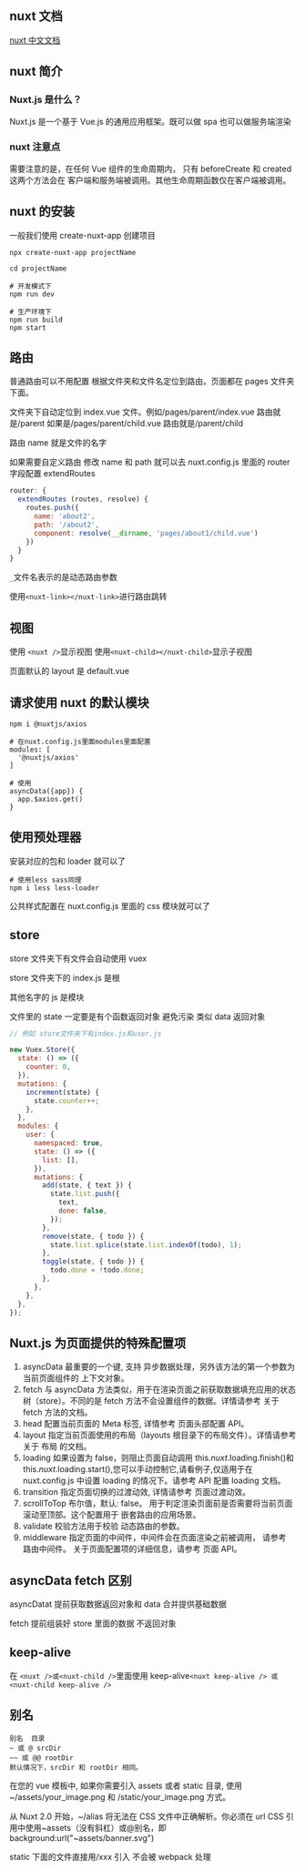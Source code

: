 ## nuxt 文档

[nuxt 中文文档](https://www.nuxtjs.cn/guide)

## nuxt 简介

### Nuxt.js 是什么？

Nuxt.js 是一个基于 Vue.js 的通用应用框架。既可以做 spa 也可以做服务端渲染

### nuxt 注意点

需要注意的是，在任何 Vue 组件的生命周期内， 只有 beforeCreate 和 created 这两个方法会在 客户端和服务端被调用。其他生命周期函数仅在客户端被调用。

## nuxt 的安装

一般我们使用 create-nuxt-app 创建项目

```shell
npx create-nuxt-app projectName

cd projectName

# 开发模式下
npm run dev

# 生产环境下
npm run build
npm start
```

## 路由

普通路由可以不用配置 根据文件夹和文件名定位到路由。页面都在 pages 文件夹下面。

文件夹下自动定位到 index.vue 文件。例如/pages/parent/index.vue 路由就是/parent 如果是/pages/parent/child.vue 路由就是/parent/child

路由 name 就是文件的名字

如果需要自定义路由 修改 name 和 path 就可以去 nuxt.config.js 里面的 router 字段配置 extendRoutes

```js
router: {
  extendRoutes (routes, resolve) {
    routes.push({
      name: 'about2',
      path: '/about2',
      component: resolve(__dirname, 'pages/about1/child.vue')
    })
  }
}
```

`_`文件名表示的是动态路由参数

使用`<nuxt-link></nuxt-link>`进行路由跳转

## 视图

使用 `<nuxt />`显示视图 使用`<nuxt-child></nuxt-child>`显示子视图

页面默认的 layout 是 default.vue

## 请求使用 nuxt 的默认模块

```shell
npm i @nuxtjs/axios

# 在nuxt.config.js里面modules里面配置
modules: [
  '@nuxtjs/axios'
]

# 使用
asyncData({app}) {
  app.$axios.get()
}
```

## 使用预处理器

安装对应的包和 loader 就可以了

```shell
# 使用less sass同理
npm i less less-loader
```

公共样式配置在 nuxt.config.js 里面的 css 模块就可以了

## store

store 文件夹下有文件会自动使用 vuex

store 文件夹下的 index.js 是根

其他名字的 js 是模块

文件里的 state 一定要是有个函数返回对象 避免污染 类似 data 返回对象

```js
// 例如 store文件夹下有index.js和user.js

new Vuex.Store({
  state: () => ({
    counter: 0,
  }),
  mutations: {
    increment(state) {
      state.counter++;
    },
  },
  modules: {
    user: {
      namespaced: true,
      state: () => ({
        list: [],
      }),
      mutations: {
        add(state, { text }) {
          state.list.push({
            text,
            done: false,
          });
        },
        remove(state, { todo }) {
          state.list.splice(state.list.indexOf(todo), 1);
        },
        toggle(state, { todo }) {
          todo.done = !todo.done;
        },
      },
    },
  },
});
```

## Nuxt.js 为页面提供的特殊配置项

1. asyncData 最重要的一个键, 支持 异步数据处理，另外该方法的第一个参数为当前页面组件的 上下文对象。
2. fetch 与 asyncData 方法类似，用于在渲染页面之前获取数据填充应用的状态树（store）。不同的是 fetch 方法不会设置组件的数据。详情请参考 关于 fetch 方法的文档。
3. head 配置当前页面的 Meta 标签, 详情参考 页面头部配置 API。
4. layout 指定当前页面使用的布局（layouts 根目录下的布局文件）。详情请参考 关于 布局 的文档。
5. loading 如果设置为 false，则阻止页面自动调用 this.$nuxt.$loading.finish()和 this.$nuxt.$loading.start(),您可以手动控制它,请看例子,仅适用于在 nuxt.config.js 中设置 loading 的情况下。请参考 API 配置 loading 文档。
6. transition 指定页面切换的过渡动效, 详情请参考 页面过渡动效。
7. scrollToTop 布尔值，默认: false。 用于判定渲染页面前是否需要将当前页面滚动至顶部。这个配置用于 嵌套路由的应用场景。
8. validate 校验方法用于校验 动态路由的参数。
9. middleware 指定页面的中间件，中间件会在页面渲染之前被调用， 请参考 路由中间件。
   关于页面配置项的详细信息，请参考 页面 API。

## asyncData fetch 区别

asyncDatat 提前获取数据返回对象和 data 合并提供基础数据

fetch 提前组装好 store 里面的数据 不返回对象

## keep-alive

在 `<nuxt />或<nuxt-child />`里面使用 keep-alive`<nuxt keep-alive /> 或 <nuxt-child keep-alive />`

## 别名

```
别名  目录
~ 或 @ srcDir
~~ 或 @@ rootDir
默认情况下，srcDir 和 rootDir 相同。
```

在您的 vue 模板中, 如果你需要引入 assets 或者 static 目录, 使用 ~/assets/your_image.png 和 /static/your_image.png 方式。

从 Nuxt 2.0 开始，~/alias 将无法在 CSS 文件中正确解析。你必须在 url CSS 引用中使用~assets（没有斜杠）或@别名，即 background:url("~assets/banner.svg")

static 下面的文件直接用/xxx 引入 不会被 webpack 处理
